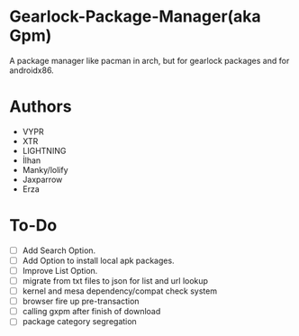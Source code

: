 # Gearlock-Package-Manager(aka Gpm)
A package manager like pacman in arch, but for gearlock packages and for androidx86.
# Authors
-  VYPR
-  XTR
-  LIGHTNING
-  İlhan
-  Manky/lolify
-  Jaxparrow
-  Erza

# To-Do
- [ ] Add Search Option.
- [ ] Add Option to install local apk packages.
- [ ] Improve List Option.
- [ ] migrate from txt files to json for list and url lookup
- [ ] kernel and mesa dependency/compat check system
- [ ] browser fire up pre-transaction
- [ ] calling gxpm after finish of download
- [ ] package category segregation
